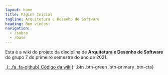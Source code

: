 ```yaml
---
layout: home
title: Página Inicial
tagline: Arquitetura e Desenho de Software
heading: Bem vindos!
navigation:
  - /sobre
  - /base
---
```


Esta é a wiki do projeto da disciplina de **Arquitetura e Desenho de Software** do grupo 7 do primeiro semestre do ano de 2021.

<div class="cta-container">

[*&nbsp;*{: .fa .fa-github} Código da wiki][GHPAGES]{: .btn .btn-green .btn-primary .btn-cta}

</div>

[GHPAGES]: https://github.com/UnBArqDsw2021-1/2021.1_G7_Mychine_docs
